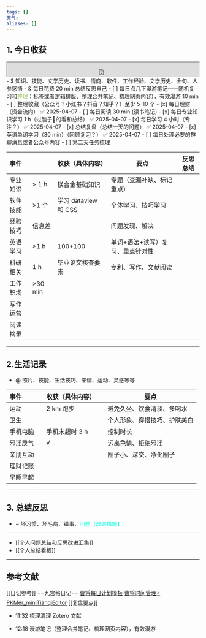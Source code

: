 ```yaml
---
tags: []
天气: 
aliases: []
---
```


## 1. 今日收获

<div style=" width: 100%;  height:40;overflow: hidden; "><iframe src="https://widget.pkmer.cn/free/miniTianqi?user=a2e5899e-975e-4457-afd4-ec3ff7dcbc90&select-theme=ta&theme=%E6%A0%B7%E5%BC%8F4&input-text=&theme-color=%2350F9FFFF&select-icon=durian" allow="fullscreen" style=" height: 100%; width: 100%;"></iframe></div>
- $ 知识、技能、文学历史、读书、情商、软件、工作经验、文学历史、金句、人参感悟
- & 每日花费 20 min 总结反思自己 
- [ ] 每日点几下漫游笔记——随机复习和<font color="#9bbb59">整理</font>：标签或者逻辑排版、整理合并笔记、梳理网页内容），有效漫游 10 min
- [ ] 整理收藏（公众号？小红书？抖音？知乎？）至少 5-10 个
- [x] 每日理财（资金流向） ✅ 2025-04-07
- [ ] 每日阅读 30 min (读书笔记)
- [x] 每日专业知识学习 1 h（过脑子🧠的看和总结） ✅ 2025-04-07
- [x] 每日学习 4 小时（专注？） ✅ 2025-04-07
- [x] 总结复盘（总结一天的问题） ✅ 2025-04-07
- [x] 英语单词学习（30 min）（回顾复习？） ✅ 2025-04-07
- [ ] 每日处理必要的群聊消息或者公众号内容 
- [ ] 第二天任务梳理

| 事件   |          | 收获（具体内容）          | 要点                | 反思总结 |
| :--- | -------- | :---------------- | ----------------- | ---- |
| 专业知识 | \> 1 h   | 镁合金基础知识           | 专题（查漏补缺、标记重点）     |      |
| 软件技能 | \>1 个    | 学习 dataview 和 CSS | 个体学习、技巧学习         |      |
| 经验技巧 | 信息差      |                   | 问题发现、解决           |      |
| 英语学习 | \>1 h    | 100+100           | 单词+语法+读写）复习、重点针对性 |      |
| 科研相关 | 1 h      | 毕业论文核查要素          | 专利、写作、文献阅读        |      |
| 工作职场 | \>30 min |                   |                   |      |
| 写作运营 |          |                   |                   |      |
| 阅读摘录 |          |                   |                   |      |

---
## 2.生活记录
- @  照片、技能、生活技巧、亲情、运动、灵感等等

| 事件   |     | 收获（具体内容）  |     | 要点             |
| :--- | --- | :-------- | --- | -------------- |
| 运动   |     | 2 km 跑步   |     | 避免久坐、饮食清淡、多喝水  |
| 卫生   |     |           |     | 个人形象、穿搭技巧、护肤美白 |
| 手机电脑 |     | 手机未超时 3 h |     | 控制时长           |
| 邪淫戾气 |     | √         |     | 远离色情、拒绝邪淫      |
| 亲朋互动 |     |           |     | 圈子小、深交、净化圈子    |
| 理财记账 |     |           |     |                |
| 早睡早起 |     |           |     |                |

---
## 3. 总结反思
- ~ 坏习惯、坏毛病、错事、<font color="#00ffdc">问题【改进措施】</font>
---
- [[个人问题总结和反思改进汇集]]
- [[个人总结看板]]



---
## 参考文献

[[日记参考]] ==九宫格日记==
[曹将每日计划模板](https://mp.weixin.qq.com/s/8LYri0lvPV5Y8snHqvpJ5g)
[曹将时间管理⭐](https://mp.weixin.qq.com/s/Z8l7B5iOoCGtjP_KvMjMxA)
[PKMer_miniTianqiEditor](https://pkmer.cn/products/widget/miniTianqiEditor/)
[[复盘要点]]






- 11:32 
	梳理清理 Zotero 文献
	 
- 12:18 漫游笔记（整理合并笔记、梳理网页内容），有效漫游 